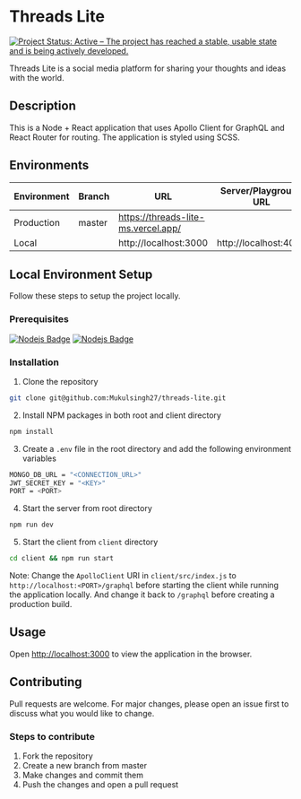 # Threads Lite

[![Project Status: Active – The project has reached a stable, usable state and is being actively developed.](https://www.repostatus.org/badges/latest/active.svg)](https://www.repostatus.org/#active)

Threads Lite is a social media platform for sharing your thoughts and ideas with the world.

## Description

This is a Node + React application that uses Apollo Client for GraphQL and React Router for routing. The application is styled using SCSS.

## Environments

| Environment | Branch | URL                                 | Server/Playground URL |
| ----------- | ------ | ----------------------------------  | --------------------- |
| Production  | master | https://threads-lite-ms.vercel.app/ |                       |
| Local       |        | http://localhost:3000               | http://localhost:4000 |

## Local Environment Setup

Follow these steps to setup the project locally.

### Prerequisites

[![Nodejs Badge](https://img.shields.io/badge/Node.js-43853D?style=for-the-badge&logo=node.js&logoColor=white)]()
[![Nodejs Badge](https://img.shields.io/badge/MongoDB-4EA94B?style=for-the-badge&logo=mongodb&logoColor=white)]()

### Installation

1. Clone the repository

```bash
git clone git@github.com:Mukulsingh27/threads-lite.git
```

2. Install NPM packages in both root and client directory

```bash
npm install
```

3. Create a `.env` file in the root directory and add the following environment variables

```bash
MONGO_DB_URL = "<CONNECTION_URL>"
JWT_SECRET_KEY = "<KEY>"
PORT = <PORT>
```

4. Start the server from root directory

```bash
npm run dev
```

5. Start the client from `client` directory

```bash
cd client && npm run start
```

Note: Change the `ApolloClient` URI in `client/src/index.js` to `http://localhost:<PORT>/graphql` before starting the client while running the application locally. And change it back to `/graphql` before creating a production build.

## Usage

Open [http://localhost:3000](http://localhost:3000) to view the application in the browser.

## Contributing

Pull requests are welcome. For major changes, please open an issue first to discuss what you would like to change.

### Steps to contribute

1. Fork the repository
2. Create a new branch from master
3. Make changes and commit them
4. Push the changes and open a pull request
